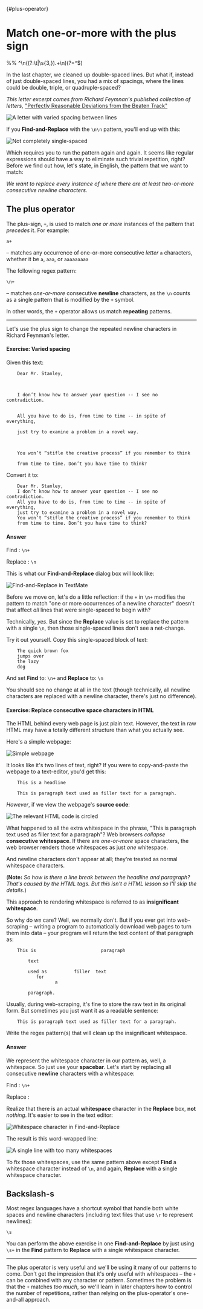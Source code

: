 {#plus-operator}
# Match one-or-more with the plus sign
%% ^\n((?:\t|\s{3,}).+\n)(?=^$)

In the last chapter, we cleaned up double-spaced lines. But what if, instead of just double-spaced lines, you had a mix of spacings, where the lines could be double, triple, or quadruple-spaced?

*This letter excerpt comes from Richard Feymnan's published collection of letters,* ["Perfectly Reasonable Deviations from the Beaten Track"](http://www.amazon.com/gp/product/B007ZDDDO0/ref=as_li_ss_tl?ie=UTF8&camp=1789&creative=390957&creativeASIN=B007ZDDDO0&linkCode=as2&tag=danwincom-20")


![A letter with varied spacing between lines](images/variable-spaced-feynman-textmate.png)


If you **Find-and-Replace** with the `\n\n` pattern, you'll end up with this:

![Not completely single-spaced](images/variable-spaced-not-fixed-feynman-textmate.png)


Which requires you to run the pattern again and again. It seems like regular expressions should have a way to eliminate such trivial repetition, right? Before we find out how, let's state, in English, the pattern that we want to match: 

*We want to replace every instance of where there are at least two-or-more consecutive newline characters.*



## The plus operator

The plus-sign, `+`, is used to match *one or more* instances of the pattern that *precedes* it. For example:

	a+

&ndash; matches any occurrence of one-or-more consecutive *letter* `a` characters, whether it be `a`, `aaa`, or `aaaaaaaaa`

The following regex pattern:

	\n+

&ndash; matches *one-or-more* consecutive **newline** characters, as the `\n` counts as a single pattern that is modified by the `+` symbol.

In other words, the `+` operator allows us match **repeating** patterns.

--------


Let's use the plus sign to change the repeated newline characters in Richard Feynman's letter.


#### Exercise: Varied spacing

Given this text:

~~~
	Dear Mr. Stanley, 



	I don’t know how to answer your question -- I see no contradiction. 


	All you have to do is, from time to time -- in spite of everything, 

	just try to examine a problem in a novel way. 



	You won’t “stifle the creative process” if you remember to think 

	from time to time. Don’t you have time to think?
~~~


Convert it to:


~~~
	Dear Mr. Stanley, 
	I don’t know how to answer your question -- I see no contradiction. 
	All you have to do is, from time to time -- in spite of everything, 
	just try to examine a problem in a novel way. 
	You won’t “stifle the creative process” if you remember to think 
	from time to time. Don’t you have time to think?
~~~

#### Answer

Find
: `\n+`

Replace
: `\n`

This is what our **Find-and-Replace** dialog box will look like:

![Find-and-Replace in TextMate](images/variable-spaced-find-replace-feynman-textmate.png)


Before we move on, let's do a little reflection: if the `+` in `\n+` modifies the pattern to match "one or more occurrences of a newline character" doesn't that affect *all* lines that were single-spaced to begin with? 

Technically, *yes*. But since the **Replace** value is set to replace the pattern with a single `\n`, then those single-spaced lines don't see a net-change. 

Try it out yourself. Copy this single-spaced block of text:

~~~
	The quick brown fox
	jumps over
	the lazy
	dog
~~~

And set **Find** to: `\n+` and **Replace** to: `\n`

You should see no change at all in the text (though technically, all newline characters are replaced with a newline character, there's just no difference).


#### Exercise: Replace consecutive space characters in HTML

The HTML behind every web page is just plain text. However, the text in raw HTML may have a totally different structure than what you actually see.

Here's a simple webpage:

![Simple webpage](images/simple-web-page-whitespaces.png)

It looks like it's two lines of text, right? If you were to copy-and-paste the webpage to a text-editor, you'd get this:


~~~
	This is a headline

	This is paragraph text used as filler text for a paragraph.

~~~
	
*However*, if we view the webpage's **source code**:

![The relevant HTML code is circled](images/simple-web-page-circled-code.png)

What happened to all the extra whitespace in the phrase, "This is paragraph text used as filler text for a paragraph"? Web browsers *collapse* **consecutive whitespace**. If there are *one-or-more* space characters, the web browser renders those whitespaces as just *one* whitespace.

And newline characters don't appear at all; they're treated as normal whitespace characters.

(**Note:** *So how is there a line break between the headline and paragraph? That's caused by the HTML tags. But this isn't a HTML lesson so I'll skip the details.*)

This approach to rendering whitespace is referred to as **insignificant whitespace**. 

So why do *we* care? Well, we normally don't. But if you ever get into web-scraping &ndash; writing a program to automatically download web pages to turn them into data &ndash; your program will return the text content of that paragraph as:


~~~
	This is                        paragraph
	
		text 
	
		used as          filler  text 
		   for 
		          a 
	  
		paragraph.
~~~

Usually, during web-scraping, it's fine to store the raw text in its original form. But sometimes you just want it as a readable sentence:


~~~
	This is paragraph text used as filler text for a paragraph. 
~~~


Write the regex pattern(s) that will clean up the insignificant whitespace.

#### Answer

We represent the whitespace character in our pattern as, well, a whitespace. So just use your **spacebar**. Let's start by replacing all consecutive **newline** characters with a whitespace:

Find
: `\n+`

Replace
: ` `

Realize that there is an actual **whitespace** character in the **Replace** box, **not** *nothing*. It's easier to see in the text editor:

![Whitespace character in Find-and-Replace](images/whitespace-find-replace.png)

The result is this word-wrapped line:

![A single line with too many whitespaces](images/newline-into-single-line-from-html.png)

To fix those whitespaces, use the same pattern above except **Find** a whitespace character instead of `\n`, and again, **Replace** with a single whitespace character.


## Backslash-s

Most regex languages have a shortcut symbol that handle both white spaces and newline characters (including text files that use `\r` to represent newlines):

	\s

You can perform the above exercise in one **Find-and-Replace** by just using `\s+` in the **Find** pattern to **Replace** with a single whitespace character.

-------

The plus operator is very useful and we'll be using it many of our patterns to come. Don't get the impression that it's only useful with whitespaces &ndash; the `+` can be combined with any character or pattern. Sometimes the problem is that the `+` matches *too much*, so we'll learn in later chapters how to control the number of repetitions, rather than relying on the plus-operator's one-and-all approach. 
